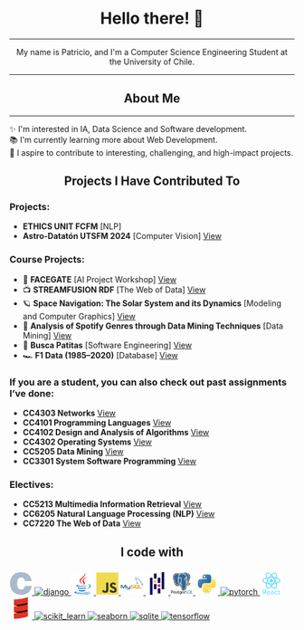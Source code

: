 <h1 align="center">Hello there! 👋</h1>

---

<p align="center">
  My name is Patricio, and I'm a Computer Science Engineering Student at the University of Chile.
</p>

---

<h2 align="center">About Me</h2>

---

<p align="left">✨ I'm interested in IA, Data Science and Software development. <br>📚 I'm currently learning more about Web Development.<br>🎯 I aspire to contribute to interesting, challenging, and high-impact projects.</p>


###
<h2 align="center">Projects I Have Contributed To</h2>

### Projects:
- **ETHICS UNIT FCFM** [NLP]
- **Astro-Datatón UTSFM 2024** [Computer Vision] [View](https://github.com/ElVichoSiu/Astro-Dataton_2024)

### Course Projects:
- 📸 **FACEGATE** [AI Project Workshop] [View](https://github.com/patricioespinozaa/FaceGate/tree/main)
- 📺 **STREAMFUSION RDF** [The Web of Data] [View](https://github.com/patricioespinozaa/CC7220-The-Web-Of-Data/tree/main/Project)
- 🪐 **Space Navigation: The Solar System and its Dynamics** [Modeling and Computer Graphics] [View](https://github.com/patricioespinozaa/CC3501-Computer-Graphics-Space-Navigation-The-Solar-System-and-Its-Dynamics)
- 🎵 **Analysis of Spotify Genres through Data Mining Techniques** [Data Mining] [View](https://github.com/patricioespinozaa/CC5205-Proyecto-Mineria-de-datos)
- 🐾 **Busca Patitas** [Software Engineering] [View](https://github.com/patricioespinozaa/CC4401-Software-Engineering-Proyecto-Busca-Patitas)
- 🏎️ **F1 Data (1985–2020)** [Database] [View](https://github.com/patricioespinozaa/CC3201-Database-Project-F1-Data-Between-1985-and-2020)

### If you are a student, you can also check out past assignments I’ve done:
- **CC4303 Networks** [View](https://github.com/patricioespinozaa/CC4303-Networks)
- **CC4101 Programming Languages** [View](https://github.com/patricioespinozaa/CC4101-Programming-Languages)
- **CC4102 Design and Analysis of Algorithms** [View](https://github.com/patricioespinozaa/CC4102-Design-and-Analysis-of-Algorithms)
- **CC4302 Operating Systems** [View](https://github.com/patricioespinozaa/CC4302-Operating-Systems)
- **CC5205 Data Mining** [View](https://github.com/patricioespinozaa/CC5205-Data-Mining)
- **CC3301 System Software Programming** [View](https://github.com/patricioespinozaa/CC3301-System-Software-Programming)

### Electives:
- **CC5213 Multimedia Information Retrieval** [View](https://github.com/patricioespinozaa/CC5213-Multimedia-Information-Retrieval)
- **CC6205 Natural Language Processing (NLP)** [View](https://github.com/patricioespinozaa/CC6205-Natural-Language-Processing)
- **CC7220 The Web of Data** [View](https://github.com/patricioespinozaa/CC7220-The-Web-Of-Data)

###

<h2 align="center">I code with</h2>

###

<p align="left"> <a href="https://www.cprogramming.com/" target="_blank" rel="noreferrer"> <img src="https://raw.githubusercontent.com/devicons/devicon/master/icons/c/c-original.svg" alt="c" width="40" height="40"/> </a> <a href="https://www.djangoproject.com/" target="_blank" rel="noreferrer"> <img src="https://cdn.worldvectorlogo.com/logos/django.svg" alt="django" width="40" height="40"/> </a> <a href="https://www.java.com" target="_blank" rel="noreferrer"> <img src="https://raw.githubusercontent.com/devicons/devicon/master/icons/java/java-original.svg" alt="java" width="40" height="40"/> </a> <a href="https://developer.mozilla.org/en-US/docs/Web/JavaScript" target="_blank" rel="noreferrer"> <img src="https://raw.githubusercontent.com/devicons/devicon/master/icons/javascript/javascript-original.svg" alt="javascript" width="40" height="40"/> </a> <a href="https://www.mysql.com/" target="_blank" rel="noreferrer"> <img src="https://raw.githubusercontent.com/devicons/devicon/master/icons/mysql/mysql-original-wordmark.svg" alt="mysql" width="40" height="40"/> </a> <a href="https://pandas.pydata.org/" target="_blank" rel="noreferrer"> <img src="https://raw.githubusercontent.com/devicons/devicon/2ae2a900d2f041da66e950e4d48052658d850630/icons/pandas/pandas-original.svg" alt="pandas" width="40" height="40"/> </a> <a href="https://www.postgresql.org" target="_blank" rel="noreferrer"> <img src="https://raw.githubusercontent.com/devicons/devicon/master/icons/postgresql/postgresql-original-wordmark.svg" alt="postgresql" width="40" height="40"/> </a> <a href="https://www.python.org" target="_blank" rel="noreferrer"> <img src="https://raw.githubusercontent.com/devicons/devicon/master/icons/python/python-original.svg" alt="python" width="40" height="40"/> </a> <a href="https://pytorch.org/" target="_blank" rel="noreferrer"> <img src="https://www.vectorlogo.zone/logos/pytorch/pytorch-icon.svg" alt="pytorch" width="40" height="40"/> </a> <a href="https://reactjs.org/" target="_blank" rel="noreferrer"> <img src="https://raw.githubusercontent.com/devicons/devicon/master/icons/react/react-original-wordmark.svg" alt="react" width="40" height="40"/> </a> <a href="https://www.scala-lang.org" target="_blank" rel="noreferrer"> <img src="https://raw.githubusercontent.com/devicons/devicon/master/icons/scala/scala-original.svg" alt="scala" width="40" height="40"/> </a> <a href="https://scikit-learn.org/" target="_blank" rel="noreferrer"> <img src="https://upload.wikimedia.org/wikipedia/commons/0/05/Scikit_learn_logo_small.svg" alt="scikit_learn" width="40" height="40"/> </a> <a href="https://seaborn.pydata.org/" target="_blank" rel="noreferrer"> <img src="https://seaborn.pydata.org/_images/logo-mark-lightbg.svg" alt="seaborn" width="40" height="40"/> </a> <a href="https://www.sqlite.org/" target="_blank" rel="noreferrer"> <img src="https://www.vectorlogo.zone/logos/sqlite/sqlite-icon.svg" alt="sqlite" width="40" height="40"/> </a> <a href="https://www.tensorflow.org" target="_blank" rel="noreferrer"> <img src="https://www.vectorlogo.zone/logos/tensorflow/tensorflow-icon.svg" alt="tensorflow" width="40" height="40"/> </a> </p>


###

